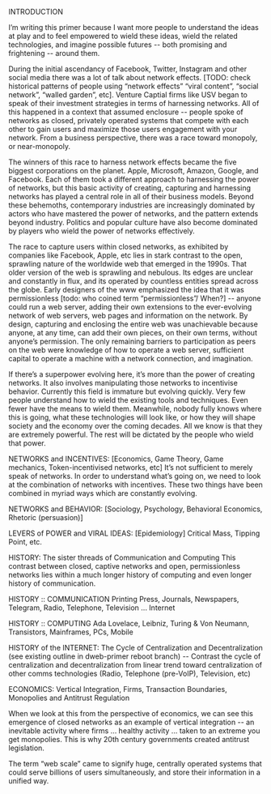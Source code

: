 INTRODUCTION

I’m writing this primer because I want more people to understand the ideas at play and to feel empowered to wield these ideas, wield the related technologies, and imagine possible futures -- both promising and frightening -- around them.

During the initial ascendancy of Facebook, Twitter, Instagram and other social media there was a lot of talk about network effects. [TODO: check historical patterns of people using “network effects” “viral content”, “social network”, “walled garden”, etc]. Venture Captial firms like USV began to speak of their investment strategies in terms of harnessing networks. All of this happened in a context that assumed enclosure -- people spoke of networks as closed, privately operated systems that compete with each other to gain users and maximize those users engagement with your network. From a business perspective, there was a race toward monopoly, or near-monopoly.

The winners of this race to harness network effects became the five biggest corporations on the planet. Apple, Microsoft, Amazon, Google, and Facebook. Each of them took a different approach to harnessing the power of networks, but this basic activity of creating, capturing and harnessing networks has played a central role in all of their business models. Beyond these behemoths, contemporary industries are increasingly dominated by actors who have mastered the power of networks, and the pattern extends beyond industry. Politics and popular culture have also become dominated by players who wield the power of networks effectively.

The race to capture users within closed networks, as exhibited by companies like Facebook, Apple, etc lies in stark contrast to the open, sprawling nature of the worldwide web that emerged in the 1990s. That older version of the web is sprawling and nebulous. Its edges are unclear and constantly in flux, and its operated by countless entities spread across the globe. Early designers of the www emphasized the idea that it was permissionless [todo: who coined term “permissionless”/ When?]  -- anyone could run a web server, adding their own extensions to the ever-evolving network of web servers, web pages and information on the network. By design, capturing and enclosing the entire web was unachievable because anyone, at any time, can add their own pieces, on their own terms, without anyone’s permission. The only remaining barriers to participation as peers on the web were knowledge of how to operate a web server, sufficient capital to operate a machine with a network connection, and imagination.

If there’s a superpower evolving here, it’s more than the power of creating networks. It also involves manipulating those networks to incentivise behavior. Currently this field is immature but evolving quickly. Very few people understand how to wield the existing tools and techniques. Even fewer have the means to wield them. Meanwhile, nobody fully knows where this is going, what these technologies will look like, or how they will shape society and the economy over the coming decades. All we know is that they are extremely powerful. The rest will be dictated by the people who wield that power.


NETWORKS and INCENTIVES: [Economics, Game Theory, Game mechanics, Token-incentivised networks, etc]
It’s not sufficient to merely speak of networks. In order to understand what’s going on, we need to look at the combination of networks with incentives. These two things have been combined in myriad ways which are constantly evolving.


NETWORKS and BEHAVIOR: [Sociology, Psychology, Behavioral Economics, Rhetoric (persuasion)]

LEVERS of POWER and VIRAL IDEAS: [Epidemiology]
Critical Mass, Tipping Point, etc.


HISTORY: The sister threads of Communication and Computing
This contrast between closed, captive networks and open, permissionless networks lies within a much longer history of computing and even longer history of communication.

HISTORY :: COMMUNICATION
Printing Press, Journals, Newspapers, Telegram, Radio, Telephone, Television ... Internet

HISTORY :: COMPUTING
Ada Lovelace, Leibniz, Turing & Von Neumann, Transistors, Mainframes, PCs, Mobile

HISTORY of the INTERNET: The Cycle of Centralization and Decentralization
(see existing outline in dweb-primer reboot branch)
-- Contrast the cycle of centralization and decentralization from linear trend toward centralization of other comms technologies (Radio, Telephone (pre-VoIP), Television, etc)


ECONOMICS: Vertical Integration, Firms, Transaction Boundaries, Monopolies and Antitrust Regulation

When we look at this from the perspective of economics, we can see this emergence of closed networks as an example of vertical integration -- an inevitable activity where firms ... healthy activity ... taken to an extreme you get monopolies. This is why 20th century governments created antitrust legislation.















The term “web scale” came to signify huge, centrally operated systems that could serve billions of users simultaneously, and store their information in a unified way.
